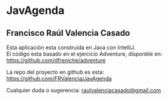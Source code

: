 # JavAgenda 
## Francisco Raúl Valencia Casado

Esta aplicación esta construida en Java con IntelliJ.   
El código esta basado en el ejercicio Adventure, disponble en:
<https://github.com/dfreniche/adventure>

La repo del proyecto en github es esta:  
<https://github.com/FRValencia/JavAgenda>

Cualquier duda o sugerencia: raulvalenciacasado@gmail.com
